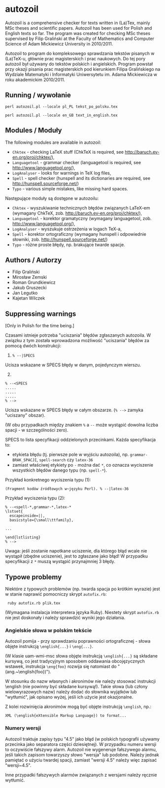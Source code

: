 autozoil
========

Autozoil is a comprehensive checker for texts written in (La)Tex,
mainly MSc theses and scientific papers. Autozoil has been used for
Polish and English texts so far. The program was created for checking
MSc theses supervised by Filip Graliński at the Faculty of Mathematics
and Computer Science of Adam Mickiewicz University in 2010/2011.

Autozoil to program do kompleksowego sprawdzania tekstów pisanych w
(La)TeX-u, głównie prac magisterskich i prac naukowych. Do tej pory
autozoil był używany do tekstów polskich i angielskich. Program
powstał przy okazji pisania prac magisterskich pod kierunkiem Filipa
Gralińskiego na Wydziale Matematyki i Informatyki Uniwersytetu im.
Adama Mickiewicza w roku akademickim 2010/2011.

Running / wywołanie
-------------------

    perl autozoil.pl --locale pl_PL tekst_po_polsku.tex

    perl autozoil.pl --locale en_GB text_in_english.tex

Modules / Moduły
----------------

The following modules are available in autozoil:

* `Chktex` - checking LaTeX stuff (ChkTeX is required, see
  http://baruch.ev-en.org/proj/chktex/),
* `Languagetool` - grammar checker (languagetool is required, see
  http://www.languagetool.org/),
* `LogAnalyser` - looks for warnings in TeX log files,
* `Spell` - spell checker (hunspell and its dictionaries are required,
   see http://hunspell.sourceforge.net/)
* `Typo` - various simple mistakes, like missing hard spaces.

Następujące moduły są dostępne w autozoilu:

* `Chktex` - wyszukiwanie technicznych błędów związanych LaTeX-em
  (wymagany ChkTeX, zob. http://baruch.ev-en.org/proj/chktex/),
* `Languagetool` - korektor gramatyczny (wymagany languagetool, zob.
  http://www.languagetool.org/),
* `LogAnalyser` - wyszukuje ostrzeżenia w logach TeX-a,
* `Spell` - korektor ortograficzny (wymagany hunspell i odpowiednie słowniki,
   zob. http://hunspell.sourceforge.net/)
* `Typo` - różne proste błędy, np. brakujące twarde spacje.

Authors / Autorzy
-----------------

* Filip Graliński
* Mirosław Zemski
* Roman Grundkiewicz
* Jakub Gruszecki
* Jan Legutko
* Kajetan Wilczek

Suppressing warnings
--------------------

[Only in Polish for the time being.]

Czasami istnieje potrzeba "uciszania" błędów zgłaszanych autozoila. W
związku z tym została wprowadzona możliwość "uciszania" błędów za
pomocą dwóch konstrukcji:

1) `% --|SPECS`

Ucisza wskazane w SPECS błędy w danym, pojedynczym wierszu.

2)

    % --<SPECS
    .....
    .....
    .....
    % -->

Ucisza wskazane w SPECS błędy w całym obszarze. (`% -->` zamyka
"uciszany" obszar).

(W obu przypadkach między znakiem `%` a `--` może wystąpić dowolna
liczba spacji - w szczególności zero).

SPECS to lista specyfikacji oddzielonych przecinkami. Każda
specyfikacja to:
- etykieta błędu (tj. pierwsze pole w wyjściu autozoila), np. `grammar-BRAK_SPACJI`, `spell-search` czy `latex-36`
- zamiast właściwej etykiety po `-` można dać `*`, co oznacza
  wyciszenie wszystkich błędów danego typu (np. `spell-*`).

Przykład konkretnego wyciszenia typu (1):

    (Fragment kodów źródłowych w~języku Perl). % --|latex-36

Przykład wyciszenia typu (2):

    % --<spell-*,grammar-*,latex-*
    \lstset{
      escapeinside=||,
      basicstyle={\small\ttfamily},

    ...

    \end{lstlisting}
    % -->

Uwaga: jeśli zostanie napotkane uciszenie, dla którego błąd wcale nie
wystąpił (zbędne uciszenie), jest to zgłaszane jako błąd! W przypadku
specyfikacji z `*` muszą wystąpić przynajmniej 3 błędy.

Typowe problemy
---------------

Niektóre z typowych problemów (np. twarda spacja po krótkim wyrazie)
jest w stanie naprawić pomocniczy skrypt `autofix.rb`:

     ruby autofix.rb plik.tex

(Wymagana instalacja interpretera języka Ruby). Niestety skrypt
`autofix.rb` nie jest doskonały i należy sprawdzić wyniki jego
działania.

### Angielskie słowa w polskim tekście

Autozoil pomija - przy sprawdzaniu poprawności ortograficznej - słowa
objęte instrukcją `\english{...}` i `\eng{...}`.

(W klasie uam-wmi-msc słowa objęte instrukcją `\english{...}` są
składane kursywą, co jest tradycyjnym sposobem oddawania
obcojęzycznych wstawek, instrukcja `\eng{foo}` rozwija się natomiast
do "(ang.~\english{foo})").

W stosunku do nazw własnych i akronimów nie należy stosować instrukcji
\english (nie powinny być składane kursywą!). Takie słowa (lub człony
wielowyrazowych nazw) należy dodać do słownika wyjątków lub
"wytłumić", jak opisano wyżej, jeśli ich użycie jest okazjonalne.

Z kolei rozwinięcia akronimów mogą być objęte instrukcją `\english`, np.:

    XML (\english{eXtensible Markup Language}) to format...

### Numery wersji

Autozoil traktuje zapisy typu "4.5" jako błąd (w polskich typografii
używamy przecinka jako separatora części dziesiętnej). W przypadku
numeru wersji to oczywiście fałszywy alarm. Autozoil nie wygeneruje
fałszywego alarmu, jeśli takich zapisom towarzyszy słowo "wersja" lub
podobne. Należy jednak pamiętać o użyciu twardej spacji, zamiast
"wersji 4.5" należy więc zapisać "wersji~4.5".

Inne przypadki fałszywych alarmów związanych z wersjami należy ręcznie
wytłumić.
